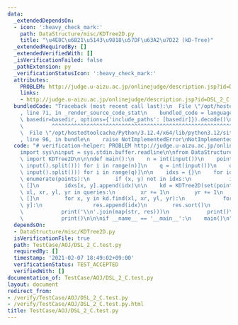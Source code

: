 ```yaml
---
data:
  _extendedDependsOn:
  - icon: ':heavy_check_mark:'
    path: DataStructure/misc/KDTree2D.py
    title: "\u4E8C\u6B21\u5143\u9818\u57DF\u63A2\u7D22 (kD-Tree)"
  _extendedRequiredBy: []
  _extendedVerifiedWith: []
  _isVerificationFailed: false
  _pathExtension: py
  _verificationStatusIcon: ':heavy_check_mark:'
  attributes:
    PROBLEM: http://judge.u-aizu.ac.jp/onlinejudge/description.jsp?id=DSL_2_C
    links:
    - http://judge.u-aizu.ac.jp/onlinejudge/description.jsp?id=DSL_2_C
  bundledCode: "Traceback (most recent call last):\n  File \"/opt/hostedtoolcache/Python/3.12.4/x64/lib/python3.12/site-packages/onlinejudge_verify/documentation/build.py\"\
    , line 71, in _render_source_code_stat\n    bundled_code = language.bundle(stat.path,\
    \ basedir=basedir, options={'include_paths': [basedir]}).decode()\n          \
    \         ^^^^^^^^^^^^^^^^^^^^^^^^^^^^^^^^^^^^^^^^^^^^^^^^^^^^^^^^^^^^^^^^^^^^^^^^^^^^^^^^^\n\
    \  File \"/opt/hostedtoolcache/Python/3.12.4/x64/lib/python3.12/site-packages/onlinejudge_verify/languages/python.py\"\
    , line 96, in bundle\n    raise NotImplementedError\nNotImplementedError\n"
  code: "# verification-helper: PROBLEM http://judge.u-aizu.ac.jp/onlinejudge/description.jsp?id=DSL_2_C\n\
    import sys\ninput = sys.stdin.buffer.readline\n\nfrom DataStructure.misc.KDTree2D\
    \ import KDTree2D\n\n\ndef main():\n    n = int(input())\n    points = [tuple(map(int,\
    \ input().split())) for i in range(n)]\n    q = int(input())\n    queries = [list(map(int,\
    \ input().split())) for i in range(q)]\n\n    idxs = {}\n    for idx, (x, y) in\
    \ enumerate(points):\n        if (x, y) not in idxs:\n            idxs[x, y] =\
    \ []\n        idxs[x, y].append(idx)\n\n    kd = KDTree2D(set(points))\n    for\
    \ xl, xr, yl, yr in queries:\n        xr += 1\n        yr += 1\n        res =\
    \ []\n        for x, y in kd.find(xl, xr, yl, yr):\n            for idx in idxs[x,\
    \ y]:\n                res.append(idx)\n        res.sort()\n        if res:\n\
    \            print('\\n'.join(map(str, res)))\n            print()\n        else:\n\
    \            print()\n\n\nif __name__ == '__main__':\n    main()\n"
  dependsOn:
  - DataStructure/misc/KDTree2D.py
  isVerificationFile: true
  path: TestCase/AOJ/DSL_2_C.test.py
  requiredBy: []
  timestamp: '2021-02-07 18:49:02+09:00'
  verificationStatus: TEST_ACCEPTED
  verifiedWith: []
documentation_of: TestCase/AOJ/DSL_2_C.test.py
layout: document
redirect_from:
- /verify/TestCase/AOJ/DSL_2_C.test.py
- /verify/TestCase/AOJ/DSL_2_C.test.py.html
title: TestCase/AOJ/DSL_2_C.test.py
---
```

